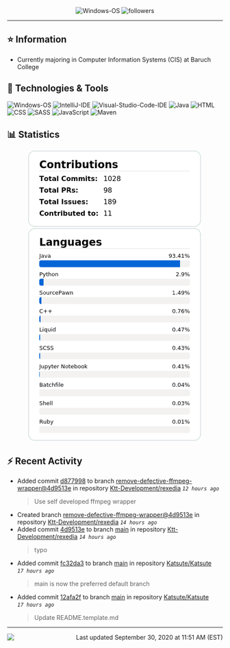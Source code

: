 <div align="center">
    <img 
        src="https://img.shields.io/badge/OS-Windows-informational?style=for-the-badge&color=3278be"
        alt="Windows-OS">
    <img 
        src="https://img.shields.io/github/followers/katsute?color=3278be&style=for-the-badge"
        alt="followers">
</div>

<hr>

## ⭐ Information

 - Currently majoring in Computer Information Systems (CIS) at Baruch College

## 🔧 Technologies & Tools

<img 
    src="https://img.shields.io/badge/OS-Windows-informational?style=flat-square&color=3278be"
    alt="Windows-OS">
<img 
    src="https://img.shields.io/badge/Editor-IntelliJ_IDEA-informational?style=flat-square&logo=intellij-idea&logoColor=white&color=3278be"
    alt="IntelliJ-IDE">
<img 
    src="https://img.shields.io/badge/Editor-Visual_Studio_Code-informational?style=flat-square&logo=Visual-Studio-Code&logoColor=white&color=3278be"
    alt="Visual-Studio-Code-IDE">
<img 
    src="https://img.shields.io/badge/Code-Java-informational?style=flat-square&logo=java&logoColor=white&color=3278be"
    alt="Java">
<img 
    src="https://img.shields.io/badge/Code-HTML-informational?style=flat-square&logo=html5&logoColor=white&color=3278be"
    alt="HTML">
<img 
    src="https://img.shields.io/badge/Code-CSS-informational?style=flat-square&logo=css-wizardry&logoColor=white&color=3278be"
    alt="CSS">
<img 
    src="https://img.shields.io/badge/Code-SASS-informational?style=flat-square&logo=sass&logoColor=white&color=3278be"
    alt="SASS">
<img 
    src="https://img.shields.io/badge/Code-JavaScript-informational?style=flat-square&logo=javascript&logoColor=white&color=3278be"
    alt="JavaScript">
<img 
    src="https://img.shields.io/badge/Tools-Maven-informational?style=flat-square&logo=apache-maven&logoColor=white&color=3278be"
    alt="Maven">

## 📊 Statistics
<div align="center">
    <a href="https://github.com/Katsute/">
        <img src="https://github.com/Katsute/Katsute/blob/main/contributions.png">
    </a>
    <a href="https://github.com/Katsute/">
        <img src="https://github.com/Katsute/Katsute/blob/main/languages.png">
    </a>
</div>

## ⚡ Recent Activity

 - Added commit [d877998](https://github.com/Ktt-Development/rexedia/commit/d8779985d1b176cd497a463508ce620c3116633c) to branch [remove-defective-ffmpeg-wrapper@4d9513e](https://github.com/Ktt-Development/rexedia/tree/remove-defective-ffmpeg-wrapper@4d9513e) in repository [Ktt-Development/rexedia](https://github.com/Ktt-Development/rexedia)  *`12 hours ago`*
   > Use self developed ffmpeg wrapper
 - Created branch [remove-defective-ffmpeg-wrapper@4d9513e](https://github.com/Ktt-Development/rexedia/tree/remove-defective-ffmpeg-wrapper@4d9513e) in repository [Ktt-Development/rexedia](https://github.com/Ktt-Development/rexedia) *`14 hours ago`*
 - Added commit [4d9513e](https://github.com/Ktt-Development/rexedia/commit/4d9513e57f8050f5692856c0ea5a5e26981a43df) to branch [main](https://github.com/Ktt-Development/rexedia/tree/main) in repository [Ktt-Development/rexedia](https://github.com/Ktt-Development/rexedia)  *`14 hours ago`*
   > typo
 - Added commit [fc32da3](https://github.com/Katsute/Katsute/commit/fc32da3e0d04948df3f1785c8b875981546c0d21) to branch [main](https://github.com/Katsute/Katsute/tree/main) in repository [Katsute/Katsute](https://github.com/Katsute/Katsute)  *`17 hours ago`*
   > main is now the preferred default branch
 - Added commit [12afa2f](https://github.com/Katsute/Katsute/commit/12afa2f5481dd1c2ce50a0029070d7eae40fe169) to branch [main](https://github.com/Katsute/Katsute/tree/main) in repository [Katsute/Katsute](https://github.com/Katsute/Katsute)  *`17 hours ago`*
   > Update README.template.md

---
<img align="left" src="https://github.com/Katsute/Katsute/workflows/Update%20README.md/badge.svg"><p align="right">Last updated September 30, 2020 at 11:51 AM (EST)</p>
